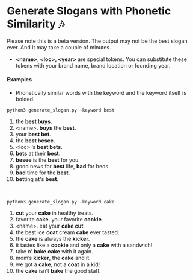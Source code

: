 # Generate Slogans with Phonetic Similarity 🎶
Please note this is a beta version. The output may not be the best slogan ever. And It may take a couple of minutes.
* <b>\<name\>, \<loc\>, \<year\> </b>are special tokens. You can substitute these tokens with your brand name, brand location or founding year.

#### Examples
* Phonetically similar words with the keyword and the keyword itself is bolded.


```python3 generate_slogan.py -keyword best```

1. the **best buys**.
2. \<name\>. **buys** the **best**.
3. your **best bet**.
4. the **best besee**.
5. \<loc\> ’s **best bets**.
6. **bets** at their **best**.
7. **besee** is the **best** for you.
8. good news for **best** life, **bad** for beds.
9. **bad** time for the **best**.
10. **bet**ting at's **best**.

<br>

```python3 generate_slogan.py -keyword cake```

1. **cut** your **cake** in healthy treats.
2. favorite **cake**. your favorite **cookie**.
3. \<name\>. eat your **cake cut**.
4. the best ice **coat** cream **cake** ever tasted.
5. the **cake** is always the **kicker**.
6. it tastes like a **cookie** and only a **cake** with a sandwich!
7. take n’ **bake** **cake** with it again.
8. mom’s **kicker**, the **cake** and it.
9. we got a **cake**, not a **coat** in a kid!
10. the **cake** isn’t **bake** the good staff.
